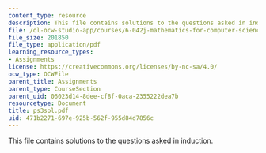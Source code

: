 ```yaml
---
content_type: resource
description: This file contains solutions to the questions asked in induction.
file: /ol-ocw-studio-app/courses/6-042j-mathematics-for-computer-science-fall-2005/471b2271697e925b562f955d84d7856c_ps3sol.pdf
file_size: 201850
file_type: application/pdf
learning_resource_types:
- Assignments
license: https://creativecommons.org/licenses/by-nc-sa/4.0/
ocw_type: OCWFile
parent_title: Assignments
parent_type: CourseSection
parent_uid: 06023d14-8dee-cf8f-0aca-2355222dea7b
resourcetype: Document
title: ps3sol.pdf
uid: 471b2271-697e-925b-562f-955d84d7856c
---
```

This file contains solutions to the questions asked in induction.